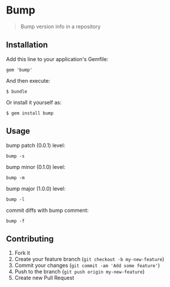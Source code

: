 # Bump

> Bump version info in a repository

## Installation

Add this line to your application's Gemfile:

    gem 'bump'

And then execute:

    $ bundle

Or install it yourself as:

    $ gem install bump

## Usage

bump patch (0.0.1) level:
```
bump -s
```

bump minor (0.1.0) level:
```
bump -m
```

bump major (1.0.0) level:
```
bump -l
```

commit diffs with bump comment:
```
bump -f
```


## Contributing

1. Fork it
2. Create your feature branch (`git checkout -b my-new-feature`)
3. Commit your changes (`git commit -am 'Add some feature'`)
4. Push to the branch (`git push origin my-new-feature`)
5. Create new Pull Request
